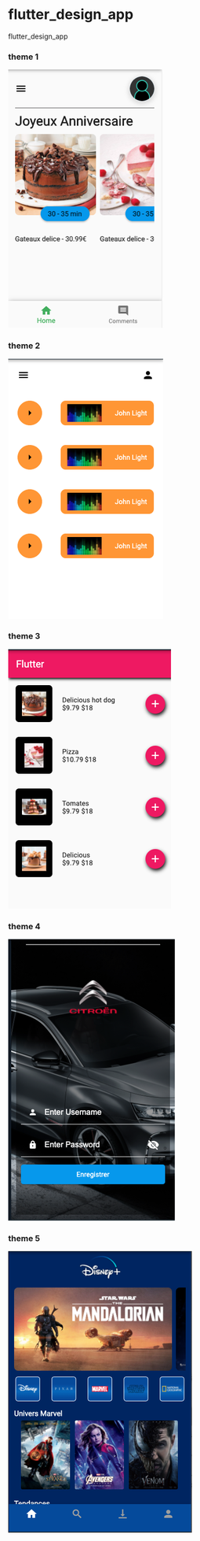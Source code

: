 # flutter_design_app
flutter_design_app

### theme 1
![](template_1.png)

### theme 2
![](template_2.png)

### theme 3
![](template_3.png)

### theme 4
![](template_4.png)

### theme 5
![](template_5.png)